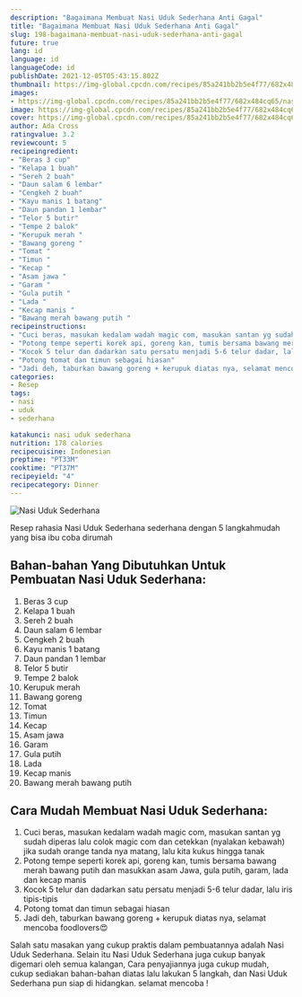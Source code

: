 ```yaml
---
description: "Bagaimana Membuat Nasi Uduk Sederhana Anti Gagal"
title: "Bagaimana Membuat Nasi Uduk Sederhana Anti Gagal"
slug: 198-bagaimana-membuat-nasi-uduk-sederhana-anti-gagal
future: true
lang: id
language: id
languageCode: id
publishDate: 2021-12-05T05:43:15.802Z 
thumbnail: https://img-global.cpcdn.com/recipes/85a241bb2b5e4f77/682x484cq65/nasi-uduk-sederhana-foto-resep-utama.png
images:
- https://img-global.cpcdn.com/recipes/85a241bb2b5e4f77/682x484cq65/nasi-uduk-sederhana-foto-resep-utama.png
image: https://img-global.cpcdn.com/recipes/85a241bb2b5e4f77/682x484cq65/nasi-uduk-sederhana-foto-resep-utama.png
cover: https://img-global.cpcdn.com/recipes/85a241bb2b5e4f77/682x484cq65/nasi-uduk-sederhana-foto-resep-utama.png
author: Ada Cross
ratingvalue: 3.2
reviewcount: 5
recipeingredient:
- "Beras 3 cup"
- "Kelapa 1 buah"
- "Sereh 2 buah"
- "Daun salam 6 lembar"
- "Cengkeh 2 buah"
- "Kayu manis 1 batang"
- "Daun pandan 1 lembar"
- "Telor 5 butir"
- "Tempe 2 balok"
- "Kerupuk merah "
- "Bawang goreng "
- "Tomat "
- "Timun "
- "Kecap "
- "Asam jawa "
- "Garam "
- "Gula putih "
- "Lada "
- "Kecap manis "
- "Bawang merah bawang putih "
recipeinstructions:
- "Cuci beras, masukan kedalam wadah magic com, masukan santan yg sudah diperas lalu colok magic com dan cetekkan (nyalakan kebawah) jika sudah orange tanda nya matang, lalu kita kukus hingga tanak"
- "Potong tempe seperti korek api, goreng kan, tumis bersama bawang merah bawang putih dan masukkan asam Jawa, gula putih, garam, lada dan kecap manis"
- "Kocok 5 telur dan dadarkan satu persatu menjadi 5-6 telur dadar, lalu iris tipis-tipis"
- "Potong tomat dan timun sebagai hiasan"
- "Jadi deh, taburkan bawang goreng + kerupuk diatas nya, selamat mencoba foodlovers😍"
categories:
- Resep
tags:
- nasi
- uduk
- sederhana

katakunci: nasi uduk sederhana 
nutrition: 178 calories
recipecuisine: Indonesian
preptime: "PT33M"
cooktime: "PT37M"
recipeyield: "4"
recipecategory: Dinner
---
```



![Nasi Uduk Sederhana](https://img-global.cpcdn.com/recipes/85a241bb2b5e4f77/682x484cq65/nasi-uduk-sederhana-foto-resep-utama.png)

Resep rahasia Nasi Uduk Sederhana  sederhana dengan 5 langkahmudah yang bisa ibu coba dirumah

<!--inarticleads1-->

## Bahan-bahan Yang Dibutuhkan Untuk Pembuatan Nasi Uduk Sederhana:

1. Beras 3 cup
1. Kelapa 1 buah
1. Sereh 2 buah
1. Daun salam 6 lembar
1. Cengkeh 2 buah
1. Kayu manis 1 batang
1. Daun pandan 1 lembar
1. Telor 5 butir
1. Tempe 2 balok
1. Kerupuk merah 
1. Bawang goreng 
1. Tomat 
1. Timun 
1. Kecap 
1. Asam jawa 
1. Garam 
1. Gula putih 
1. Lada 
1. Kecap manis 
1. Bawang merah bawang putih 



<!--inarticleads2-->

## Cara Mudah Membuat Nasi Uduk Sederhana:

1. Cuci beras, masukan kedalam wadah magic com, masukan santan yg sudah diperas lalu colok magic com dan cetekkan (nyalakan kebawah) jika sudah orange tanda nya matang, lalu kita kukus hingga tanak
1. Potong tempe seperti korek api, goreng kan, tumis bersama bawang merah bawang putih dan masukkan asam Jawa, gula putih, garam, lada dan kecap manis
1. Kocok 5 telur dan dadarkan satu persatu menjadi 5-6 telur dadar, lalu iris tipis-tipis
1. Potong tomat dan timun sebagai hiasan
1. Jadi deh, taburkan bawang goreng + kerupuk diatas nya, selamat mencoba foodlovers😍




Salah satu masakan yang cukup praktis dalam pembuatannya adalah  Nasi Uduk Sederhana. Selain itu  Nasi Uduk Sederhana  juga cukup banyak digemari oleh semua kalangan, Cara penyajiannya juga cukup mudah, cukup sediakan bahan-bahan diatas lalu lakukan 5 langkah, dan  Nasi Uduk Sederhana  pun siap di hidangkan. selamat mencoba !
